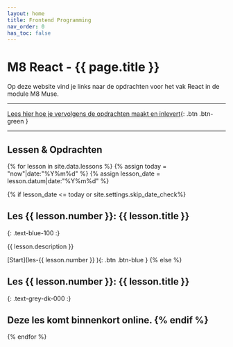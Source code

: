 ```yaml
---
layout: home
title: Frontend Programming
nav_order: 0
has_toc: false
---
```


# M8 React - {{ page.title }}

Op deze website vind je links naar de opdrachten voor het vak React in de module M8 Muse.

---

[Lees hier hoe je vervolgens de opdrachten maakt en inlevert](instructie){: .btn .btn-green }

---

## Lessen & Opdrachten

{% for lesson in site.data.lessons %}
{% assign today = "now"|date:"%Y%m%d" %}
{% assign lesson_date = lesson.datum|date:"%Y%m%d" %}

{% if lesson_date <= today or site.settings.skip_date_check%}
## Les {{ lesson.number }}:  {{ lesson.title }}
{: .text-blue-100 :}

{{ lesson.description }}

[Start](les-{{ lesson.number }} ){: .btn .btn-blue }
{% else %}
## Les {{ lesson.number }}:  {{ lesson.title }}
{: .text-grey-dk-000 :}

Deze les komt binnenkort online.
{% endif %}
---

{% endfor %}
